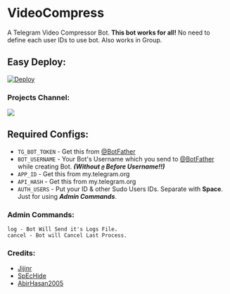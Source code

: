 # VideoCompress
A Telegram Video Compressor Bot. **This bot works for all!** No need to define each user IDs to use bot. Also works in Group.

## Easy Deploy:
[![Deploy](https://www.herokucdn.com/deploy/button.svg)](https://heroku.com/deploy/https://github.com/MohanSutar/X-Video-Compressor)

### Projects Channel:
<a href="https://t.me/Synuserbots"><img src="https://img.shields.io/badge/Telegram-Join%20Telegram%20Channel-blue.svg?logo=telegram"></a>

## Required Configs:
* `TG_BOT_TOKEN` - Get this from [@BotFather](https://t.me/BotFather)
* `BOT_USERNAME` - Your Bot's Username which you send to [@BotFather](https://t.me/BotFather) while creating Bot. ***(Without `@` Before Username!!)***
* `APP_ID` - Get this from my.telegram.org
* `API_HASH` - Get this from my.telegram.org
* `AUTH_USERS` - Put your ID & other Sudo Users IDs. Separate with **Space**. Just for using ***Admin Commands***.

### Admin Commands:
```
log - Bot Will Send it's Logs File.
cancel - Bot will Cancel Last Process.
```


### Credits:
* [Jijinr](https://github.com/Jijinr)
* [SpEcHide](https://github.com/spechide)
* [AbirHasan2005](https://github.com/AbirHasan2005)
